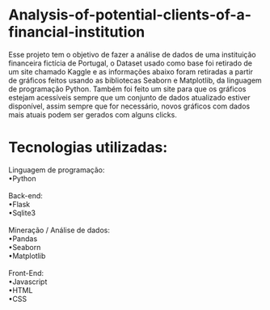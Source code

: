 # Analysis-of-potential-clients-of-a-financial-institution
Esse projeto tem o objetivo de fazer a análise de dados de uma instituição financeira fictícia de Portugal, o Dataset usado como base foi retirado de um site chamado Kaggle e as informações abaixo foram retiradas a partir de gráficos feitos usando as bibliotecas Seaborn e Matplotlib, da linguagem de programação Python.
Também foi feito um site para que os gráficos estejam acessíveis sempre que um conjunto de dados atualizado estiver disponível, assim sempre que for necessário, novos gráficos com dados mais atuais podem ser gerados com alguns clicks.

<h1>Tecnologias utilizadas:<br></h1>
Linguagem de programação:<br>
•Python<br><br>
Back-end:<br>
•Flask<br>
•Sqlite3<br><br>
Mineração / Análise de dados:<br>
•Pandas<br>
•Seaborn<br>
•Matplotlib<br><br>
Front-End:<br>
•Javascript<br>
•HTML<br>
•CSS<br>
